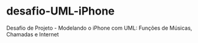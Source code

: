 # desafio-UML-iPhone
Desafio de Projeto - Modelando o iPhone com UML: Funções de Músicas, Chamadas e Internet
